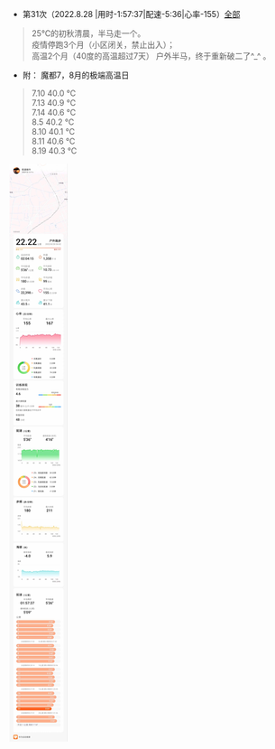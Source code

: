 - 第31次（2022.8.28 |用时-1:57:37|配速-5:36|心率-155）[全部](./bm.md)
>25℃的初秋清晨，半马走一个。  
疫情停跑3个月（小区闭关，禁止出入）；  
高温2个月（40度的高温超过7天）
户外半马，终于重新破二了^_^ 。
> 
- 附： 魔都7，8月的极端高温日 
> 7.10  40.0 ℃    
  7.13  40.9 ℃    
  7.14  40.6 ℃    
  8.5   40.2 ℃  
  8.10  40.1 ℃  
  8.11  40.6 ℃  
  8.19  40.3 ℃  
> 
![](./半马-20220828-155.jpg)


